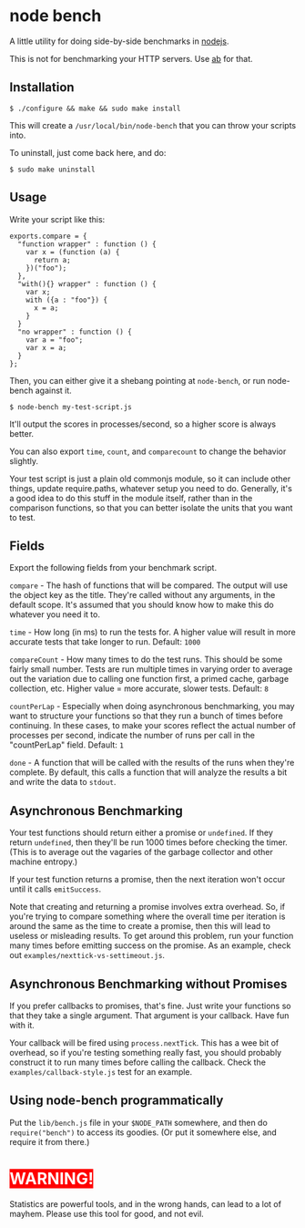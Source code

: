 # node bench

A little utility for doing side-by-side benchmarks in [nodejs](http://nodejs.org).

This is not for benchmarking your HTTP servers.  Use [ab](http://httpd.apache.org/docs/2.0/programs/ab.html) for that.

## Installation

    $ ./configure && make && sudo make install

This will create a `/usr/local/bin/node-bench` that you can throw your scripts into.

To uninstall, just come back here, and do:

    $ sudo make uninstall

## Usage

Write your script like this:

    exports.compare = {
      "function wrapper" : function () {
        var x = (function (a) {
          return a;
        })("foo");
      },
      "with(){} wrapper" : function () {
        var x;
        with ({a : "foo"}) {
          x = a;
        }
      }
      "no wrapper" : function () {
        var a = "foo";
        var x = a;
      }
    };

Then, you can either give it a shebang pointing at `node-bench`, or run node-bench against it.

    $ node-bench my-test-script.js

It'll output the scores in processes/second, so a higher score is always better.

You can also export `time`, `count`, and `comparecount` to change the behavior slightly.

Your test script is just a plain old commonjs module, so it can include other things, update require.paths, whatever setup you need to do.  Generally, it's a good idea to do this stuff in the module itself, rather than in the comparison functions, so that you can better isolate the units that you want to test.

## Fields

Export the following fields from your benchmark script.

`compare` - The hash of functions that will be compared.  The output will use the object key as the title.  They're called without any arguments, in the default scope.  It's assumed that you should know how to make this do whatever you need it to.

`time` - How long (in ms) to run the tests for.  A higher value will result in more accurate tests that take longer to run.  Default: `1000`

`compareCount` - How many times to do the test runs.  This should be some fairly small number.  Tests are run multiple times in varying order to average out the variation due to calling one function first, a primed cache, garbage collection, etc.  Higher value = more accurate, slower tests.  Default: `8`

`countPerLap` - Especially when doing asynchronous benchmarking, you may want to structure your functions so that they run a bunch of times before continuing.  In these cases, to make your scores reflect the actual number of processes per second, indicate the number of runs per call in the "countPerLap" field.  Default: `1`

`done` - A function that will be called with the results of the runs when they're complete.  By default, this calls a function that will analyze the results a bit and write the data to `stdout`.

## Asynchronous Benchmarking

Your test functions should return either a promise or `undefined`.  If they return `undefined`, then they'll be run 1000 times before checking the timer.  (This is to average out the vagaries of the garbage collector and other machine entropy.)

If your test function returns a promise, then the next iteration won't occur until it calls `emitSuccess`.

Note that creating and returning a promise involves extra overhead.  So, if you're trying to compare something where the overall time per iteration is around the same as the time to create a promise, then this will lead to useless or misleading results.  To get around this problem, run your function many times before emitting success on the promise.  As an example, check out `examples/nexttick-vs-settimeout.js`.

## Asynchronous Benchmarking without Promises

If you prefer callbacks to promises, that's fine.  Just write your functions so that they take a single argument.  That argument is your callback.  Have fun with it.

Your callback will be fired using `process.nextTick`.  This has a wee bit of overhead, so if you're testing something really fast, you should probably construct it to run many times before calling the callback.  Check the `examples/callback-style.js` test for an example.

## Using node-bench programmatically

Put the `lib/bench.js` file in your `$NODE_PATH` somewhere, and then do `require("bench")` to access its goodies.  (Or put it somewhere else, and require it from there.)

# <span style="background:red; color:white">WARNING!</span>

Statistics are powerful tools, and in the wrong hands, can lead to a lot of mayhem.  Please use this tool for good, and not evil.